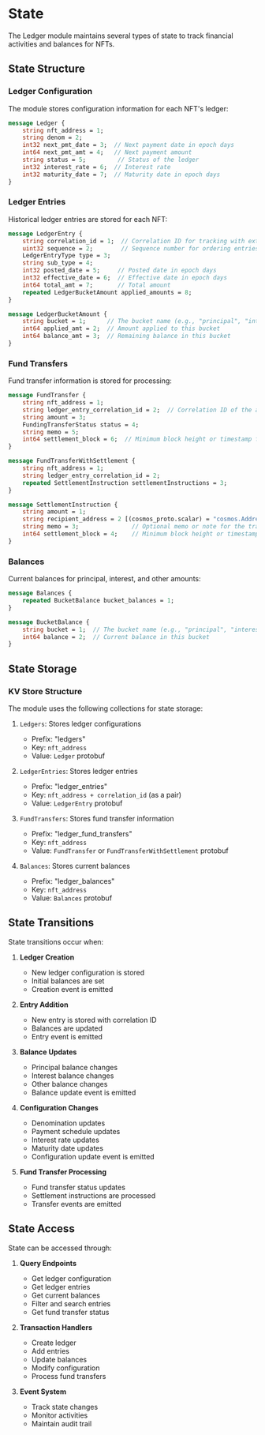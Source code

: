 # State

The Ledger module maintains several types of state to track financial activities and balances for NFTs.

## State Structure

### Ledger Configuration
The module stores configuration information for each NFT's ledger:

```protobuf
message Ledger {
    string nft_address = 1;
    string denom = 2;
    int32 next_pmt_date = 3;  // Next payment date in epoch days
    int64 next_pmt_amt = 4;   // Next payment amount
    string status = 5;         // Status of the ledger
    int32 interest_rate = 6;  // Interest rate
    int32 maturity_date = 7;  // Maturity date in epoch days
}
```

### Ledger Entries
Historical ledger entries are stored for each NFT:

```protobuf
message LedgerEntry {
    string correlation_id = 1;  // Correlation ID for tracking with external systems (max 50 characters)
    uint32 sequence = 2;        // Sequence number for ordering entries with same effective date
    LedgerEntryType type = 3;
    string sub_type = 4;
    int32 posted_date = 5;     // Posted date in epoch days
    int32 effective_date = 6;  // Effective date in epoch days
    int64 total_amt = 7;       // Total amount
    repeated LedgerBucketAmount applied_amounts = 8;
}

message LedgerBucketAmount {
    string bucket = 1;      // The bucket name (e.g., "principal", "interest", "other")
    int64 applied_amt = 2;  // Amount applied to this bucket
    int64 balance_amt = 3;  // Remaining balance in this bucket
}
```

### Fund Transfers
Fund transfer information is stored for processing:

```protobuf
message FundTransfer {
    string nft_address = 1;
    string ledger_entry_correlation_id = 2;  // Correlation ID of the associated ledger entry
    string amount = 3;
    FundingTransferStatus status = 4;
    string memo = 5;
    int64 settlement_block = 6;  // Minimum block height or timestamp for settlement
}

message FundTransferWithSettlement {
    string nft_address = 1;
    string ledger_entry_correlation_id = 2;
    repeated SettlementInstruction settlementInstructions = 3;
}

message SettlementInstruction {
    string amount = 1;
    string recipient_address = 2 [(cosmos_proto.scalar) = "cosmos.AddressString"];  // The recipient's blockchain address
    string memo = 3;               // Optional memo or note for the transaction
    int64 settlement_block = 4;    // Minimum block height or timestamp for settlement
}
```

### Balances
Current balances for principal, interest, and other amounts:

```protobuf
message Balances {
    repeated BucketBalance bucket_balances = 1;
}

message BucketBalance {
    string bucket = 1;  // The bucket name (e.g., "principal", "interest", "other")
    int64 balance = 2;  // Current balance in this bucket
}
```

## State Storage

### KV Store Structure
The module uses the following collections for state storage:

1. `Ledgers`: Stores ledger configurations
   - Prefix: "ledgers"
   - Key: `nft_address`
   - Value: `Ledger` protobuf

2. `LedgerEntries`: Stores ledger entries
   - Prefix: "ledger_entries"
   - Key: `nft_address + correlation_id` (as a pair)
   - Value: `LedgerEntry` protobuf

3. `FundTransfers`: Stores fund transfer information
   - Prefix: "ledger_fund_transfers"
   - Key: `nft_address`
   - Value: `FundTransfer` or `FundTransferWithSettlement` protobuf

4. `Balances`: Stores current balances
   - Prefix: "ledger_balances"
   - Key: `nft_address`
   - Value: `Balances` protobuf

## State Transitions

State transitions occur when:

1. **Ledger Creation**
   - New ledger configuration is stored
   - Initial balances are set
   - Creation event is emitted

2. **Entry Addition**
   - New entry is stored with correlation ID
   - Balances are updated
   - Entry event is emitted

3. **Balance Updates**
   - Principal balance changes
   - Interest balance changes
   - Other balance changes
   - Balance update event is emitted

4. **Configuration Changes**
   - Denomination updates
   - Payment schedule updates
   - Interest rate updates
   - Maturity date updates
   - Configuration update event is emitted

5. **Fund Transfer Processing**
   - Fund transfer status updates
   - Settlement instructions are processed
   - Transfer events are emitted

## State Access

State can be accessed through:

1. **Query Endpoints**
   - Get ledger configuration
   - Get ledger entries
   - Get current balances
   - Filter and search entries
   - Get fund transfer status

2. **Transaction Handlers**
   - Create ledger
   - Add entries
   - Update balances
   - Modify configuration
   - Process fund transfers

3. **Event System**
   - Track state changes
   - Monitor activities
   - Maintain audit trail 